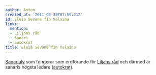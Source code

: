 ```yaml
---
author: Anton
created_at: '2011-03-30T07:59:21Z'
id: Eleia Sevane fin Valaina
links:
  mention:
  - Liljans råd
  - Sanari
  - autokrat
title: Eleia Sevane fin Valaina
---
```


[Sanarialv] som fungerar som ordförande för [Liljans råd] och därmed är sanaris högsta ledare
([autokrat]).

  [Sanarialv]: Sanari
  [Liljans råd]: Liljans_råd
  [autokrat]: autokrat
